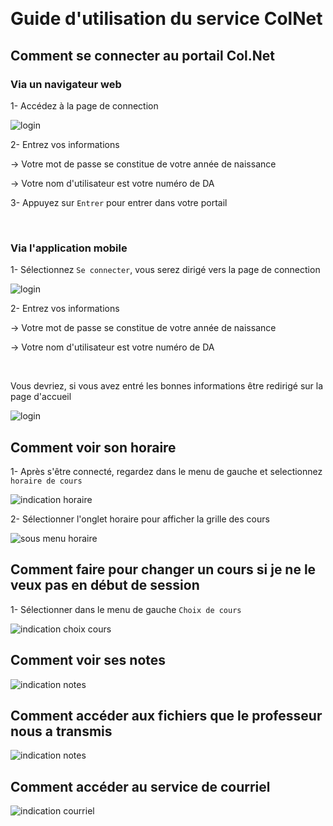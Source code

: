 ﻿﻿﻿﻿﻿﻿﻿# Guide d'utilisation du service ColNet## Comment se connecter au portail Col.Net ### Via un navigateur web 1- Accédez à la page de connection![login](https://github.com/MathieuAuclair/GuidesUtilisateursDICJ/wiki/img/login.png)2- Entrez vos informations-> Votre mot de passe se constitue de votre année de naissance <AAAA><MM><JJ>-> Votre nom d'utilisateur est votre numéro de DA3- Appuyez sur ```Entrer``` pour entrer dans votre portail<br/>### Via l'application mobile1- Sélectionnez ```Se connecter```, vous serez dirigé vers la page de connection![login](https://github.com/MathieuAuclair/GuidesUtilisateursDICJ/wiki/img/mobile-1.png)2- Entrez vos informations-> Votre mot de passe se constitue de votre année de naissance <AAAA><MM><JJ>-> Votre nom d'utilisateur est votre numéro de DA<br/>Vous devriez, si vous avez entré les bonnes informations être redirigé sur la page d'accueil![login](https://github.com/MathieuAuclair/GuidesUtilisateursDICJ/wiki/img/mobile-2.png)## Comment voir son horaire1- Après s'être connecté, regardez dans le menu de gauche et selectionnez ```horaire de cours```![indication horaire](https://github.com/MathieuAuclair/GuidesUtilisateursDICJ/wiki/img/indic-horaire.png)2- Sélectionner l'onglet horaire pour afficher la grille des cours![sous menu horaire](https://github.com/MathieuAuclair/GuidesUtilisateursDICJ/wiki/img/sous-menu-horaire.png)## Comment faire pour changer un cours si je ne le veux pas en début de session1- Sélectionner dans le menu de gauche ```Choix de cours```![indication choix cours](https://github.com/MathieuAuclair/GuidesUtilisateursDICJ/wiki/img/indic-choix.png)## Comment voir ses notes![indication notes](https://github.com/MathieuAuclair/GuidesUtilisateursDICJ/wiki/img/indic-note.png)## Comment accéder aux fichiers que le professeur nous a transmis![indication notes](https://github.com/MathieuAuclair/GuidesUtilisateursDICJ/wiki/img/indic-note.png)## Comment accéder au service de courriel![indication courriel](https://github.com/MathieuAuclair/GuidesUtilisateursDICJ/wiki/img/indic-courriel.png)